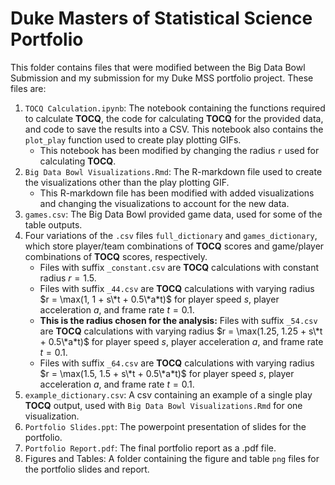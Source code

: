 # Duke Masters of Statistical Science Portfolio

This folder contains files that were modified between the Big Data Bowl Submission and my submission for my Duke MSS portfolio project. These files are:

1.  `TOCQ Calculation.ipynb`: The notebook containing the functions required to calculate **TOCQ**, the code for calculating **TOCQ** for the provided data, and code to save the results into a CSV. This notebook also contains the `plot_play` function used to create play plotting GIFs.
    -  This notebook has been modified by changing the radius `r` used for calculating **TOCQ**.   
2.  `Big Data Bowl Visualizations.Rmd`: The R-markdown file used to create the visualizations other than the play plotting GIF.
    -  This R-markdown file has been modified with added visualizations and changing the visualizations to account for the new data.
3.  `games.csv`: The Big Data Bowl provided game data, used for some of the table outputs.
4.  Four variations of the `.csv` files `full_dictionary` and `games_dictionary`, which store player/team combinations of **TOCQ** scores and game/player combinations of **TOCQ** scores, respectively.
    -  Files with suffix `_constant.csv` are **TOCQ** calculations with constant radius $r = 1.5$.
    -  Files with suffix `_44.csv` are **TOCQ** calculations with varying radius $r = \max(1, 1 + s\*t + 0.5\*a*t)$ for player speed $s$, player acceleration $a$, and frame rate $t = 0.1$.
    -  **This is the radius chosen for the analysis:** Files with suffix `_54.csv` are **TOCQ** calculations with varying radius $r = \max(1.25, 1.25 + s\*t + 0.5\*a*t)$ for player speed $s$, player acceleration $a$, and frame rate $t = 0.1$.
    -  Files with suffix `_64.csv` are **TOCQ** calculations with varying radius $r = \max(1.5, 1.5 + s\*t + 0.5\*a*t)$ for player speed $s$, player acceleration $a$, and frame rate $t = 0.1$.
5.  `example_dictionary.csv`: A csv containing an example of a single play **TOCQ** output, used with `Big Data Bowl Visualizations.Rmd` for one visualization.
6.  `Portfolio Slides.ppt`: The powerpoint presentation of slides for the portfolio.
7.  `Portfolio Report.pdf`: The final portfolio report as a .pdf file.
8.  Figures and Tables: A folder containing the figure and table `png` files for the portfolio slides and report.
